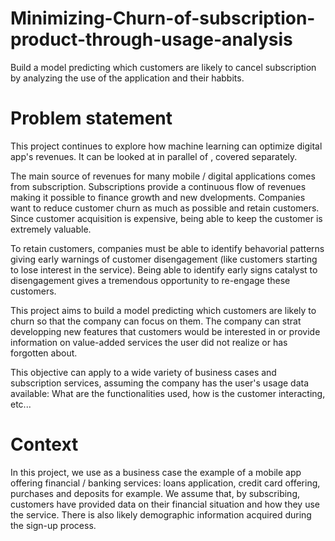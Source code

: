 # Minimizing-Churn-of-subscription-product-through-usage-analysis
Build a model predicting which customers are likely to cancel subscription by analyzing the use of the application and their habbits.

# Problem statement

This project continues to explore how machine learning can optimize digital app's revenues. It can be looked at in parallel of , covered separately.

The main source of revenues for many mobile / digital applications comes from subscription. Subscriptions provide a continuous flow of revenues making it possible to finance growth and new dvelopments. Companies want to reduce customer churn as much as possible and retain customers. Since customer acquisition is expensive, being able to keep the customer is extremely valuable.

To retain customers, companies must be able to identify behavorial patterns giving early warnings of customer disengagement (like customers starting to lose interest in the service). Being able to identify early signs catalyst to disengagement gives a tremendous opportunity to re-engage these customers.

This project aims to build a model predicting which customers are likely to churn so that the company can focus on them. The company can strat developping new features that customers would be interested in or provide information on value-added services the user did not realize or has forgotten about.

This objective can apply to a wide variety of business cases and subscription services, assuming the company has the user's usage data available: What are the functionalities used, how is the customer interacting, etc...

# Context
In this project, we use as a business case the example of a mobile app offering financial / banking services: loans application, credit card offering, purchases and deposits for example.
We assume that, by subscribing, customers have provided data on their financial situation and how they use the service. There is also likely demographic information acquired during the sign-up process.



